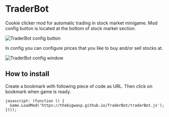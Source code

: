 # TraderBot

Cookie clicker mod for automatic trading in stock market minigame.
Mod config button is located at the bottom of stock market section.

![TraderBot config button](https://thebigwasp.github.io/TraderBot/TraderBot%20config%20button.png)

In config you can configure prices that you like to buy and/or sell stocks at.

![TraderBot config window](https://thebigwasp.github.io/TraderBot/TraderBot%20config%20window.png)

## How to install
Create a bookmark with following piece of code as URL. Then click on bookmark when game is ready.
```
javascript: (function () {
  Game.LoadMod('https://thebigwasp.github.io/TraderBot/traderBot.js');
}());
```
